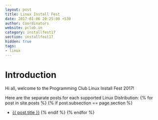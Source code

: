 ```yaml
---
layout: post
title: Linux Install Fest
date: 2017-01-06 20:25:00 +530
author: Coordinators
website: pclub.in
category: installfest17
section: installfest17
hidden: true
tags:
- linux
---
```


# Introduction

Hi all, welcome to the Programming Club Linux Install Fest 2017!

Here are the separate posts for each supported Linux Distribution:
{% for post in site.posts %}
  {% if post.subsection == page.section %}
  - [{{ post.title }}]({{post.url}})
  {% endif %}
{% endfor %}
